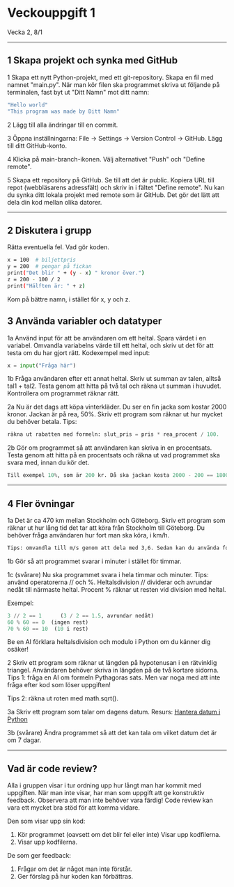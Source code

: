 # Veckouppgift 1
  Vecka 2, 8/1

---
## 1 Skapa projekt och synka med GitHub
1 Skapa ett nytt Python-projekt, med ett git-repository. Skapa en fil med namnet "main.py". När man kör filen ska programmet skriva ut följande på terminalen, fast byt ut "Ditt Namn" mot ditt namn:
```bash
"Hello world"
"This program was made by Ditt Namn"
```
2 Lägg till alla ändringar till en commit.

3 Öppna inställningarna: File → Settings → Version Control → GitHub. Lägg till ditt GitHub-konto.

4 Klicka på main-branch-ikonen. Välj alternativet "Push" och "Define remote".

5 Skapa ett repository på GitHub. Se till att det är public. Kopiera URL till repot (webbläsarens adressfält) och skriv in i fältet "Define remote". Nu kan du synka ditt lokala projekt med remote som är GitHub. Det gör det lätt att dela din kod mellan olika datorer.

----
## 2 Diskutera i grupp
Rätta eventuella fel. Vad gör koden.
```bash
x = 100  # biljettpris
y = 200  # pengar på fickan
print("Det blir " + (y - x) " kronor över.")
z = 200 - 100 / 2
print("Hälften är: " + z)
```
Kom på bättre namn, i stället för x, y och z.
## 3 Använda variabler och datatyper
1a Använd input för att be användaren om ett heltal. Spara värdet i en variabel. Omvandla variabelns värde till ett heltal, och skriv ut det för att testa om du har gjort rätt.
Kodexempel med input:
```python
x = input("Fråga här")
```
1b Fråga användaren efter ett annat heltal. Skriv ut summan av talen, alltså tal1 + tal2.
Testa genom att hitta på två tal och räkna ut summan i huvudet. Kontrollera om programmet räknar rätt.

2a Nu är det dags att köpa vinterkläder. Du ser en fin jacka som kostar 2000 kronor. Jackan är på rea, 50%. Skriv ett program som räknar ut hur mycket du behöver betala.
Tips: 
```python
räkna ut rabatten med formeln: slut_pris = pris * rea_procent / 100.
```

2b Gör om programmet så att användaren kan skriva in en procentsats.
Testa genom att hitta på en procentsats och räkna ut vad programmet ska svara med, innan du kör det. 
```python
Till exempel 10%, som är 200 kr. Då ska jackan kosta 2000 - 200 == 1800 kr.
```

------

## 4 Fler övningar
1a Det är ca 470 km mellan Stockholm och Göteborg. Skriv ett program som räknar ut hur lång tid det tar att köra från Stockholm till Göteborg. Du behöver fråga användaren hur fort man ska köra, i km/h.
```bash
Tips: omvandla till m/s genom att dela med 3,6. Sedan kan du använda formeln: tid = sträcka / hastighet.
```
1b Gör så att programmet svarar i minuter i stället för timmar.

1c (svårare) Nu ska programmet svara i hela timmar och minuter.
Tips: använd operatorerna // och %. Heltalsdivision // dividerar och avrundar nedåt till närmaste heltal. Procent % räknar ut resten vid division med heltal. 

Exempel:
```python
3 // 2 == 1      (3 / 2 == 1.5, avrundar nedåt)
60 % 60 == 0  (ingen rest)
70 % 60 == 10  (10 i rest)
```
Be en AI förklara heltalsdivision och modulo i Python om du känner dig osäker!

2 Skriv ett program som räknar ut längden på hypotenusan i en rätvinklig triangel. Användaren behöver skriva in längden på de två kortare sidorna.
Tips 1: fråga en AI om formeln Pythagoras sats. Men var noga med att inte fråga efter kod som löser uppgiften!

Tips 2: räkna ut roten med math.sqrt().

3a Skriv ett program som talar om dagens datum.
Resurs: [Hantera datum i Python ](https://www.programmerapython.se/datum-i-python/) 

3b (svårare) Ändra programmet så att det kan tala om vilket datum det är om 7 dagar.

-----

## Vad är code review?
Alla i gruppen visar i tur ordning upp hur långt man har kommit med uppgiften. När man inte visar, har man som uppgift att ge konstruktiv feedback. Observera att man inte behöver vara färdig! Code review kan vara ett mycket bra stöd för att komma vidare.

Den som visar upp sin kod:
1. Kör programmet (oavsett om det blir fel eller inte)
Visar upp kodfilerna.
2. Visar upp kodfilerna.

De som ger feedback:
1. Frågar om det är något man inte förstår.
2. Ger förslag på hur koden kan förbättras.




